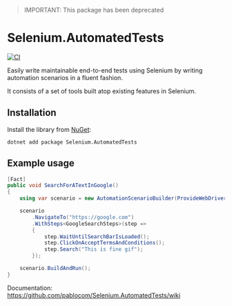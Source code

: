 > IMPORTANT: This package has been deprecated

# Selenium.AutomatedTests

[![CI](https://github.com/pablocom/Selenium.AutomatedTests/actions/workflows/buildAndRunUnitTests.yml/badge.svg)](https://github.com/pablocom/Selenium.AutomatedTests/actions/workflows/buildAndRunUnitTests.yml)

Easily write maintainable end-to-end tests using Selenium by writing automation scenarios in a fluent fashion.

It consists of a set of tools built atop existing features in Selenium.

## Installation
Install the library from [NuGet](https://www.nuget.org/packages/Selenium.AutomatedTests):
``` console
dotnet add package Selenium.AutomatedTests
```

## Example usage

```csharp
[Fact]
public void SearchForATextInGoogle()
{
    using var scenario = new AutomationScenarioBuilder(ProvideWebDriver());

    scenario
        .NavigateTo("https://google.com")
        .WithSteps<GoogleSearchSteps>(step =>
        {
            step.WaitUntilSearchBarIsLoaded();
            step.ClickOnAcceptTermsAndConditions();
            step.Search("This is fine gif");
        });

    scenario.BuildAndRun();
}
```

Documentation: https://github.com/pablocom/Selenium.AutomatedTests/wiki
